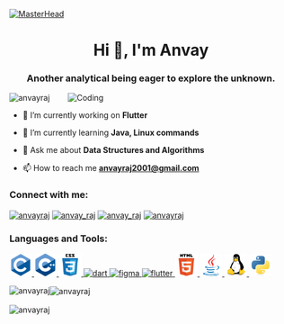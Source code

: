[![MasterHead](https://img.freepik.com/free-vector/night-ocean-landscape-full-moon-stars-shine_107791-7397.jpg?t=st=1657647845~exp=1657648445~hmac=99dc4e94c1dce561e47c2c03889e770d0f22cb400fb4c77404e2997b34005a81&w=1060)](https://www.linkedin.com/in/anvayraj/)
<h1 align="center">Hi 👋, I'm Anvay</h1>
<h3 align="center">Another analytical being eager to explore the unknown.</h3>
<img align="right" alt="Coding" width="400" src="https://media3.giphy.com/media/qgQUggAC3Pfv687qPC/giphy.gif">

<p align="left"> <img src="https://komarev.com/ghpvc/?username=anvayraj&label=Profile%20views&color=0e75b6&style=flat" alt="anvayraj" /> </p>

- 🔭 I’m currently working on **Flutter**

- 🌱 I’m currently learning **Java, Linux commands**

- 💬 Ask me about **Data Structures and Algorithms**

- 📫 How to reach me **anvayraj2001@gmail.com**

<h3 align="left">Connect with me:</h3>
<p align="left">
<a href="https://linkedin.com/in/anvayraj" target="blank"><img align="center" src="https://raw.githubusercontent.com/rahuldkjain/github-profile-readme-generator/master/src/images/icons/Social/linked-in-alt.svg" alt="anvayraj" height="30" width="40" /></a>
<a href="https://www.codechef.com/users/anvay_raj" target="blank"><img align="center" src="https://cdn.jsdelivr.net/npm/simple-icons@3.1.0/icons/codechef.svg" alt="anvay_raj" height="30" width="40" /></a>
<a href="https://codeforces.com/profile/anvay_raj" target="blank"><img align="center" src="https://raw.githubusercontent.com/rahuldkjain/github-profile-readme-generator/master/src/images/icons/Social/codeforces.svg" alt="anvay_raj" height="30" width="40" /></a>
<a href="https://www.leetcode.com/anvayraj" target="blank"><img align="center" src="https://raw.githubusercontent.com/rahuldkjain/github-profile-readme-generator/master/src/images/icons/Social/leet-code.svg" alt="anvayraj" height="30" width="40" /></a>
</p>

<h3 align="left">Languages and Tools:</h3>
<p align="left"> <a href="https://www.cprogramming.com/" target="_blank" rel="noreferrer"> <img src="https://raw.githubusercontent.com/devicons/devicon/master/icons/c/c-original.svg" alt="c" width="40" height="40"/> </a> <a href="https://www.w3schools.com/cpp/" target="_blank" rel="noreferrer"> <img src="https://raw.githubusercontent.com/devicons/devicon/master/icons/cplusplus/cplusplus-original.svg" alt="cplusplus" width="40" height="40"/> </a> <a href="https://www.w3schools.com/css/" target="_blank" rel="noreferrer"> <img src="https://raw.githubusercontent.com/devicons/devicon/master/icons/css3/css3-original-wordmark.svg" alt="css3" width="40" height="40"/> </a> <a href="https://dart.dev" target="_blank" rel="noreferrer"> <img src="https://www.vectorlogo.zone/logos/dartlang/dartlang-icon.svg" alt="dart" width="40" height="40"/> </a> <a href="https://www.figma.com/" target="_blank" rel="noreferrer"> <img src="https://www.vectorlogo.zone/logos/figma/figma-icon.svg" alt="figma" width="40" height="40"/> </a> <a href="https://flutter.dev" target="_blank" rel="noreferrer"> <img src="https://www.vectorlogo.zone/logos/flutterio/flutterio-icon.svg" alt="flutter" width="40" height="40"/> </a> <a href="https://www.w3.org/html/" target="_blank" rel="noreferrer"> <img src="https://raw.githubusercontent.com/devicons/devicon/master/icons/html5/html5-original-wordmark.svg" alt="html5" width="40" height="40"/> </a> <a href="https://www.java.com" target="_blank" rel="noreferrer"> <img src="https://raw.githubusercontent.com/devicons/devicon/master/icons/java/java-original.svg" alt="java" width="40" height="40"/> </a> <a href="https://www.linux.org/" target="_blank" rel="noreferrer"> <img src="https://raw.githubusercontent.com/devicons/devicon/master/icons/linux/linux-original.svg" alt="linux" width="40" height="40"/> </a> <a href="https://www.python.org" target="_blank" rel="noreferrer"> <img src="https://raw.githubusercontent.com/devicons/devicon/master/icons/python/python-original.svg" alt="python" width="40" height="40"/> </a> </p>

<p><img align="left" src="https://github-readme-stats.vercel.app/api/top-langs?username=anvayraj&show_icons=true&locale=en&layout=compact" alt="anvayraj" /></p>

<p><img align="center" src="https://github-readme-stats.vercel.app/api?username=anvayraj&show_icons=true&locale=en" alt="anvayraj" /></p>

<p><img align="center" src="https://github-readme-streak-stats.herokuapp.com/?user=anvayraj&" alt="anvayraj" /></p>
